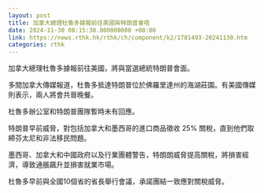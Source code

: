 ```yaml
---
layout: post
title: 加拿大總理杜魯多據報前往美國與特朗普會唔
date: 2024-11-30 08:15:38.000000000 +08:00
link: https://news.rthk.hk/rthk/ch/component/k2/1781493-20241130.htm
categories: rthk
---
```


加拿大總理杜魯多據報前往美國，將與當選總統特朗普會面。

多間加拿大傳媒報道，杜魯多抵達特朗普位於佛羅里達州的海湖莊園。有美國傳媒則表示，兩人將會共晉晚餐。

杜魯多辦公室和特朗普團隊暫時未有回應。

特朗普早前威脅，對包括加拿大和墨西哥的進口商品徵收 25% 關稅，直到他們取締芬太尼和非法移民問題。

墨西哥、加拿大和中國政府以及行業團體警告，特朗朗威脅提高關稅，將損害經濟，導致通脹飆升並損害就業市場。

杜魯多早前與全國10個省的省長舉行會議，承諾團結一致應對關稅威脅。
